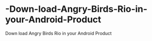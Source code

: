 -Down-load-Angry-Birds-Rio-in-your-Android-Product
==================================================

 Down load Angry Birds Rio in your Android Product
